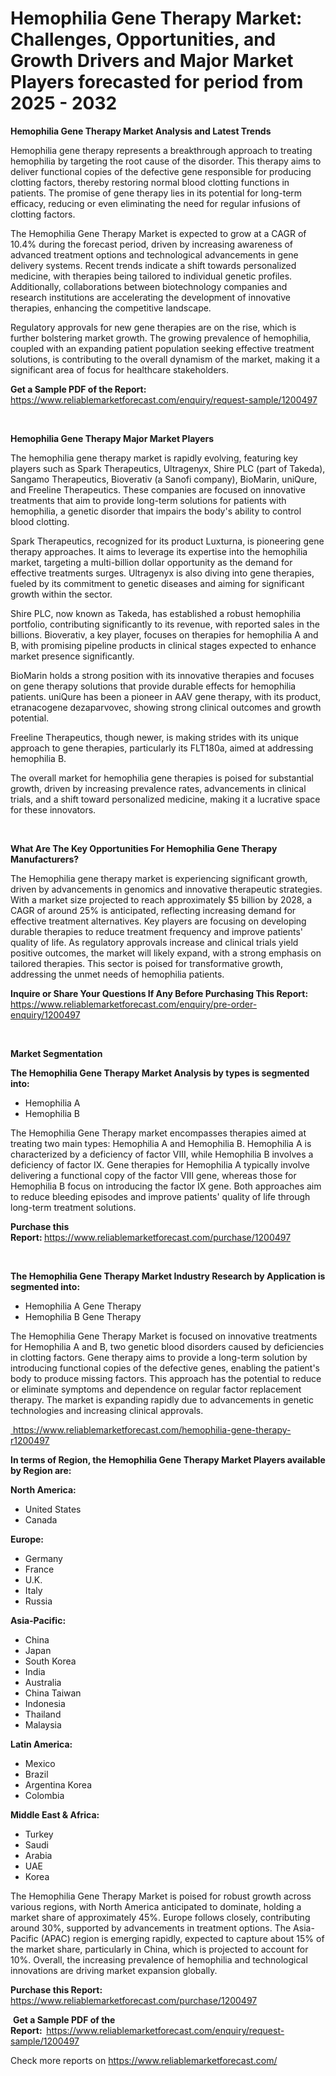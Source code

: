 <p><h1>Hemophilia Gene Therapy Market: Challenges, Opportunities, and Growth Drivers and Major Market Players forecasted for period from 2025 - 2032</h1></p><p><strong>Hemophilia Gene Therapy Market Analysis and Latest Trends</strong></p>
<p><p>Hemophilia gene therapy represents a breakthrough approach to treating hemophilia by targeting the root cause of the disorder. This therapy aims to deliver functional copies of the defective gene responsible for producing clotting factors, thereby restoring normal blood clotting functions in patients. The promise of gene therapy lies in its potential for long-term efficacy, reducing or even eliminating the need for regular infusions of clotting factors.</p><p>The Hemophilia Gene Therapy Market is expected to grow at a CAGR of 10.4% during the forecast period, driven by increasing awareness of advanced treatment options and technological advancements in gene delivery systems. Recent trends indicate a shift towards personalized medicine, with therapies being tailored to individual genetic profiles. Additionally, collaborations between biotechnology companies and research institutions are accelerating the development of innovative therapies, enhancing the competitive landscape.</p><p>Regulatory approvals for new gene therapies are on the rise, which is further bolstering market growth. The growing prevalence of hemophilia, coupled with an expanding patient population seeking effective treatment solutions, is contributing to the overall dynamism of the market, making it a significant area of focus for healthcare stakeholders.</p></p>
<p><strong>Get a Sample PDF of the Report:&nbsp;</strong> <a href="https://www.reliablemarketforecast.com/enquiry/request-sample/1200497?utm_campaign=1906&utm_medium=2&utm_source=Github&utm_content=ia&utm_term=03032025&utm_id=hemophilia-gene-therapy">https://www.reliablemarketforecast.com/enquiry/request-sample/1200497</a></p>
<p>&nbsp;</p>
<p><strong>Hemophilia Gene Therapy Major Market Players</strong></p>
<p><p>The hemophilia gene therapy market is rapidly evolving, featuring key players such as Spark Therapeutics, Ultragenyx, Shire PLC (part of Takeda), Sangamo Therapeutics, Bioverativ (a Sanofi company), BioMarin, uniQure, and Freeline Therapeutics. These companies are focused on innovative treatments that aim to provide long-term solutions for patients with hemophilia, a genetic disorder that impairs the body's ability to control blood clotting.</p><p>Spark Therapeutics, recognized for its product Luxturna, is pioneering gene therapy approaches. It aims to leverage its expertise into the hemophilia market, targeting a multi-billion dollar opportunity as the demand for effective treatments surges. Ultragenyx is also diving into gene therapies, fueled by its commitment to genetic diseases and aiming for significant growth within the sector.</p><p>Shire PLC, now known as Takeda, has established a robust hemophilia portfolio, contributing significantly to its revenue, with reported sales in the billions. Bioverativ, a key player, focuses on therapies for hemophilia A and B, with promising pipeline products in clinical stages expected to enhance market presence significantly.</p><p>BioMarin holds a strong position with its innovative therapies and focuses on gene therapy solutions that provide durable effects for hemophilia patients. uniQure has been a pioneer in AAV gene therapy, with its product, etranacogene dezaparvovec, showing strong clinical outcomes and growth potential.</p><p>Freeline Therapeutics, though newer, is making strides with its unique approach to gene therapies, particularly its FLT180a, aimed at addressing hemophilia B.</p><p>The overall market for hemophilia gene therapies is poised for substantial growth, driven by increasing prevalence rates, advancements in clinical trials, and a shift toward personalized medicine, making it a lucrative space for these innovators.</p></p>
<p>&nbsp;</p>
<p><strong>What Are The Key Opportunities For Hemophilia Gene Therapy Manufacturers?</strong></p>
<p><p>The Hemophilia gene therapy market is experiencing significant growth, driven by advancements in genomics and innovative therapeutic strategies. With a market size projected to reach approximately $5 billion by 2028, a CAGR of around 25% is anticipated, reflecting increasing demand for effective treatment alternatives. Key players are focusing on developing durable therapies to reduce treatment frequency and improve patients' quality of life. As regulatory approvals increase and clinical trials yield positive outcomes, the market will likely expand, with a strong emphasis on tailored therapies. This sector is poised for transformative growth, addressing the unmet needs of hemophilia patients.</p></p>
<p><strong>Inquire or Share Your Questions If Any Before Purchasing This Report:</strong> <a href="https://www.reliablemarketforecast.com/enquiry/pre-order-enquiry/1200497?utm_campaign=1906&utm_medium=2&utm_source=Github&utm_content=ia&utm_term=03032025&utm_id=hemophilia-gene-therapy">https://www.reliablemarketforecast.com/enquiry/pre-order-enquiry/1200497</a></p>
<p>&nbsp;</p>
<p><strong>Market Segmentation</strong></p>
<p><strong>The Hemophilia Gene Therapy Market Analysis by types is segmented into:</strong></p>
<p><ul><li>Hemophilia A</li><li>Hemophilia B</li></ul></p>
<p><p>The Hemophilia Gene Therapy market encompasses therapies aimed at treating two main types: Hemophilia A and Hemophilia B. Hemophilia A is characterized by a deficiency of factor VIII, while Hemophilia B involves a deficiency of factor IX. Gene therapies for Hemophilia A typically involve delivering a functional copy of the factor VIII gene, whereas those for Hemophilia B focus on introducing the factor IX gene. Both approaches aim to reduce bleeding episodes and improve patients' quality of life through long-term treatment solutions.</p></p>
<p><strong>Purchase this Report:&nbsp;</strong><a href="https://www.reliablemarketforecast.com/purchase/1200497?utm_campaign=1906&utm_medium=2&utm_source=Github&utm_content=ia&utm_term=03032025&utm_id=hemophilia-gene-therapy">https://www.reliablemarketforecast.com/purchase/1200497</a></p>
<p>&nbsp;</p>
<p><strong>The Hemophilia Gene Therapy Market Industry Research by Application is segmented into:</strong></p>
<p><ul><li>Hemophilia A Gene Therapy</li><li>Hemophilia B Gene Therapy</li></ul></p>
<p><p>The Hemophilia Gene Therapy Market is focused on innovative treatments for Hemophilia A and B, two genetic blood disorders caused by deficiencies in clotting factors. Gene therapy aims to provide a long-term solution by introducing functional copies of the defective genes, enabling the patient's body to produce missing factors. This approach has the potential to reduce or eliminate symptoms and dependence on regular factor replacement therapy. The market is expanding rapidly due to advancements in genetic technologies and increasing clinical approvals.</p></p>
<p><a href="https://www.reliablemarketforecast.com/hemophilia-gene-therapy-r1200497?utm_campaign=1906&utm_medium=2&utm_source=Github&utm_content=ia&utm_term=03032025&utm_id=hemophilia-gene-therapy">&nbsp;https://www.reliablemarketforecast.com/hemophilia-gene-therapy-r1200497</a></p>
<p><strong>In terms of Region, the Hemophilia Gene Therapy Market Players available by Region are:</strong></p>
<p>
    <p> <strong> North America: </strong>
        <ul>
            <li>United States</li>
            <li>Canada</li>
        </ul>
        </p> 
    <p> <strong> Europe: </strong>
        <ul>
            <li>Germany</li>
            <li>France</li>
            <li>U.K.</li>
            <li>Italy</li>
            <li>Russia</li>
        </ul>
        </p> 
    <p> <strong> Asia-Pacific: </strong>
        <ul>
            <li>China</li>
            <li>Japan</li>
            <li>South Korea</li>
            <li>India</li>
            <li>Australia</li>
            <li>China Taiwan</li>
            <li>Indonesia</li>
            <li>Thailand</li>
            <li>Malaysia</li>
        </ul>
        </p> 
    <p> <strong> Latin America: </strong>
        <ul>
            <li>Mexico</li>
            <li>Brazil</li>
            <li>Argentina Korea</li>
            <li>Colombia</li>
        </ul>
        </p> 
    <p> <strong> Middle East & Africa: </strong>
        <ul>
            <li>Turkey</li>
            <li>Saudi</li>
            <li>Arabia</li>
            <li>UAE</li>
            <li>Korea</li>
        </ul>
    </p>
    </p>
<p><p>The Hemophilia Gene Therapy Market is poised for robust growth across various regions, with North America anticipated to dominate, holding a market share of approximately 45%. Europe follows closely, contributing around 30%, supported by advancements in treatment options. The Asia-Pacific (APAC) region is emerging rapidly, expected to capture about 15% of the market share, particularly in China, which is projected to account for 10%. Overall, the increasing prevalence of hemophilia and technological innovations are driving market expansion globally.</p></p>
<p><strong>Purchase this Report: </strong><a href="https://www.reliablemarketforecast.com/purchase/1200497?utm_campaign=1906&utm_medium=2&utm_source=Github&utm_content=ia&utm_term=03032025&utm_id=hemophilia-gene-therapy">https://www.reliablemarketforecast.com/purchase/1200497</a></p>
<p>&nbsp;<strong>Get a Sample PDF of the Report:&nbsp;&nbsp;</strong><a href="https://www.reliablemarketforecast.com/enquiry/request-sample/1200497?utm_campaign=1906&utm_medium=2&utm_source=Github&utm_content=ia&utm_term=03032025&utm_id=hemophilia-gene-therapy">https://www.reliablemarketforecast.com/enquiry/request-sample/1200497</a></p>
<p><strong></strong></p>
<p>Check more reports on <a href="https://www.reliablemarketforecast.com/?utm_campaign=1906&utm_medium=2&utm_source=Github&utm_content=ia&utm_term=03032025&utm_id=hemophilia-gene-therapy">https://www.reliablemarketforecast.com/</a></p>